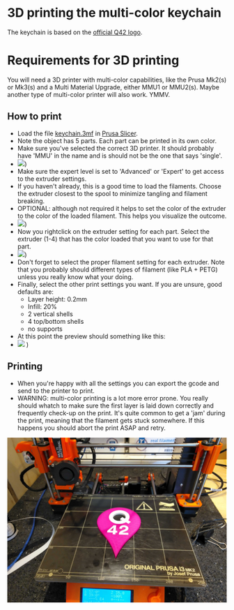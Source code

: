3D printing the multi-color keychain
====================================

The keychain is based on the [official Q42 logo](https://logo.q42.com/).

Requirements for 3D printing
============================
You will need a 3D printer with multi-color capabilities, like the Prusa Mk2(s) or Mk3(s) and a Multi Material Upgrade, either MMU1 or MMU2(s). Maybe another type of multi-color printer will also work. YMMV.


How to print
------------
 - Load the file [keychain.3mf](keychain.3mf) in [Prusa Slicer](https://www.prusa3d.com/prusaslicer/).
 - Note the object has 5 parts. Each part can be printed in its own color.
 - Make sure you've selected the correct 3D printer. It should probably have 'MMU' in the name and is should not be the one that says 'single'.
 - <img src=https://user-images.githubusercontent.com/461650/125991612-0d7519ef-3cda-45b7-a865-d45d3a3226ee.png width=300>)
 - Make sure the expert level is set to 'Advanced' or 'Expert' to get access to the extruder settings.
 - If you haven't already, this is a good time to load the filaments. Choose the extruder closest to the spool to minimize tangling and filament breaking.
 - OPTIONAL: although not required it helps to set the color of the extruder to the color of the loaded filament. This helps you visualize the outcome.
 - <img src=https://user-images.githubusercontent.com/461650/125991829-3cac184b-e7de-4133-8dfb-b65353e06b24.png width=100>)
 - Now you rightclick on the extruder setting for each part. Select the extruder (1-4) that has the color loaded that you want to use for that part.
 - <img src=https://user-images.githubusercontent.com/461650/125991912-654f846e-5ced-42fa-a326-c2a322c3121b.png  width=300>)
 - Don't forget to select the proper filament setting for each extruder. Note that you probably should different types of filament (like PLA + PETG) unless you really know what your doing.
 - Finally, select the other print settings you want. If you are unsure, good defaults are: 
   - Layer height: 0.2mm
   - Infill: 20%
   - 2 vertical shells
   - 4 top/bottom shells
   - no supports
 - At this point the preview should something like this:
 - <img src=https://user-images.githubusercontent.com/461650/125992434-b91e5163-4a5f-4359-879a-02e7e4eeabea.png width=200> )


 
Printing
--------
 - When you're happy with all the settings you can export the gcode and send to the printer to print.
 - WARNING: multi-color printing is a lot more error prone. You really should whatch to make sure the first layer is laid down correctly and frequently check-up on the print. It's quite common to get a 'jam' during the print, meaning that the filament gets stuck somewhere. If this happens you should abort the print ASAP and retry. 


![preview](preview.jpg)
